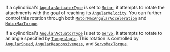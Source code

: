 If a cylindrical's
[`AngularActuatorType`](https://create.roblox.com/docs/reference/engine/classes/CylindricalConstraint#AngularActuatorType) is
set to [`Motor`](https://create.roblox.com/docs/reference/engine/enums/ActuatorType), it attempts to rotate the attachments
with the goal of reaching its
[`AngularVelocity`](https://create.roblox.com/docs/reference/engine/classes/CylindricalConstraint#AngularVelocity). You can
further control this rotation through both
[`MotorMaxAngularAcceleration`](https://create.roblox.com/docs/reference/engine/classes/CylindricalConstraint#MotorMaxAngularAcceleration)
and [`MotorMaxTorque`](https://create.roblox.com/docs/reference/engine/classes/CylindricalConstraint#MotorMaxTorque).

If a cylindrical's
[`AngularActuatorType`](https://create.roblox.com/docs/reference/engine/classes/CylindricalConstraint#AngularActuatorType) is
set to [`Servo`](https://create.roblox.com/docs/reference/engine/enums/ActuatorType), it attempts to rotate to an angle
specified by [`TargetAngle`](https://create.roblox.com/docs/reference/engine/classes/CylindricalConstraint#TargetAngle). This
rotation is controlled by
[`AngularSpeed`](https://create.roblox.com/docs/reference/engine/classes/CylindricalConstraint#AngularSpeed),
[`AngularResponsiveness`](https://create.roblox.com/docs/reference/engine/classes/CylindricalConstraint#AngularResponsiveness),
and [`ServoMaxTorque`](https://create.roblox.com/docs/reference/engine/classes/CylindricalConstraint#ServoMaxTorque).